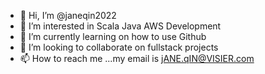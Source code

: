 - 👋 Hi, I’m @janeqin2022
- 👀 I’m interested in Scala Java AWS Development
- 🌱 I’m currently learning on how to use Github
- 💞️ I’m looking to collaborate on fullstack projects
- 📫 How to reach me ...my email is jANE.qIN@VISIER.com

<!---
janeqin2022/janeqin2022 is a ✨ special ✨ repository because its `README.md` (this file) appears on your GitHub profile.
You can click the Preview link to take a look at your changes.
--->

